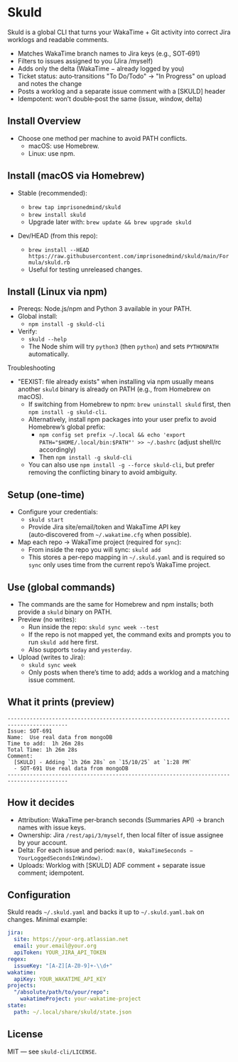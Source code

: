 # Skuld

Skuld is a global CLI that turns your WakaTime + Git activity into correct Jira worklogs and readable comments.

- Matches WakaTime branch names to Jira keys (e.g., SOT‑691)
- Filters to issues assigned to you (Jira /myself)
- Adds only the delta (WakaTime − already logged by you)
- Ticket status: auto‑transitions "To Do/Todo" → "In Progress" on upload and notes the change
- Posts a worklog and a separate issue comment with a [SKULD] header
- Idempotent: won’t double‑post the same (issue, window, delta)

## Install Overview
- Choose one method per machine to avoid PATH conflicts.
  - macOS: use Homebrew.
  - Linux: use npm.

## Install (macOS via Homebrew)
- Stable (recommended):
  - `brew tap imprisonedmind/skuld`
  - `brew install skuld`
  - Upgrade later with: `brew update && brew upgrade skuld`

- Dev/HEAD (from this repo):
  - `brew install --HEAD https://raw.githubusercontent.com/imprisonedmind/skuld/main/Formula/skuld.rb`
  - Useful for testing unreleased changes.

## Install (Linux via npm)
- Prereqs: Node.js/npm and Python 3 available in your PATH.
- Global install:
  - `npm install -g skuld-cli`
- Verify:
  - `skuld --help`
  - The Node shim will try `python3` (then `python`) and sets `PYTHONPATH` automatically.

Troubleshooting
- "EEXIST: file already exists" when installing via npm usually means another `skuld` binary is already on PATH (e.g., from Homebrew on macOS).
  - If switching from Homebrew to npm: `brew uninstall skuld` first, then `npm install -g skuld-cli`.
  - Alternatively, install npm packages into your user prefix to avoid Homebrew’s global prefix:
    - `npm config set prefix ~/.local && echo 'export PATH="$HOME/.local/bin:$PATH"' >> ~/.bashrc` (adjust shell/rc accordingly)
    - Then `npm install -g skuld-cli`
  - You can also use `npm install -g --force skuld-cli`, but prefer removing the conflicting binary to avoid ambiguity.

## Setup (one‑time)
- Configure your credentials:
  - `skuld start`
  - Provide Jira site/email/token and WakaTime API key (auto‑discovered from `~/.wakatime.cfg` when possible).
- Map each repo → WakaTime project (required for `sync`):
  - From inside the repo you will sync: `skuld add`
  - This stores a per‑repo mapping in `~/.skuld.yaml` and is required so `sync` only uses time from the current repo’s WakaTime project.

## Use (global commands)
- The commands are the same for Homebrew and npm installs; both provide a `skuld` binary on PATH.
- Preview (no writes):
  - Run inside the repo: `skuld sync week --test`
  - If the repo is not mapped yet, the command exits and prompts you to run `skuld add` here first.
  - Also supports `today` and `yesterday`.
- Upload (writes to Jira):
  - `skuld sync week`
  - Only posts when there’s time to add; adds a worklog and a matching issue comment.

## What it prints (preview)
```
-----------------------------------------------------------------------------------------
Issue: SOT-691
Name:  Use real data from mongoDB
Time to add:  1h 26m 28s
Total Time: 1h 26m 28s
Comment:
  [SKULD] - Adding `1h 26m 28s` on `15/10/25` at `1:28 PM`  
  - SOT-691 Use real data from mongoDB
-----------------------------------------------------------------------------------------
```

## How it decides
- Attribution: WakaTime per‑branch seconds (Summaries API) → branch names with issue keys.
- Ownership: Jira `/rest/api/3/myself`, then local filter of issue assignee by your account.
- Delta: For each issue and period: `max(0, WakaTimeSeconds − YourLoggedSecondsInWindow)`.
- Uploads: Worklog with [SKULD] ADF comment + separate issue comment; idempotent.

## Configuration
Skuld reads `~/.skuld.yaml` and backs it up to `~/.skuld.yaml.bak` on changes. Minimal example:
```yaml
jira:
  site: https://your-org.atlassian.net
  email: your.email@your.org
  apiToken: YOUR_JIRA_API_TOKEN
regex:
  issueKey: "[A-Z][A-Z0-9]+-\\d+"
wakatime:
  apiKey: YOUR_WAKATIME_API_KEY
projects:
  "/absolute/path/to/your/repo":
    wakatimeProject: your-wakatime-project
state:
  path: ~/.local/share/skuld/state.json
```

## License
MIT — see `skuld-cli/LICENSE`.
